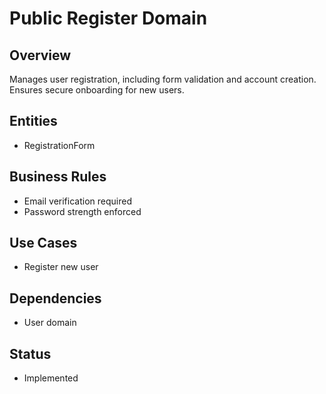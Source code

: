 # Public Register Domain

## Overview
Manages user registration, including form validation and account creation. Ensures secure onboarding for new users.

## Entities
- RegistrationForm

## Business Rules
- Email verification required
- Password strength enforced

## Use Cases
- Register new user

## Dependencies
- User domain

## Status
- Implemented
